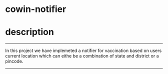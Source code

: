 # cowin-notifier

# description
---
In this project we have implemeted a notifier for vaccination based on users current location which can eithe be a combination of state and district or a pincode.

---
